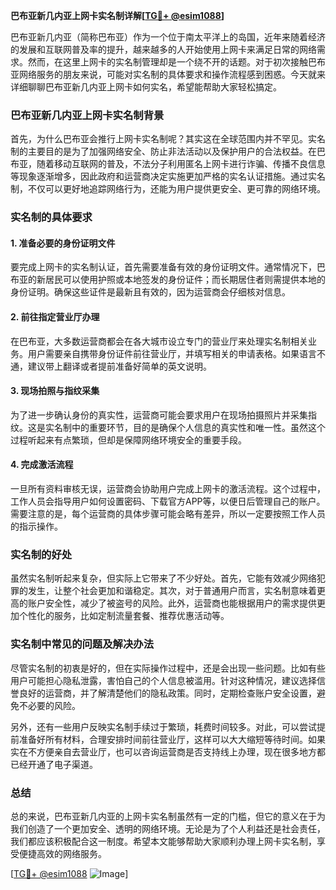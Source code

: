 **巴布亚新几内亚上网卡实名制详解[[TG💪+ @esim1088](https://t.me/s/esim1088)]**

巴布亚新几内亚（简称巴布亚）作为一个位于南太平洋上的岛国，近年来随着经济的发展和互联网普及率的提升，越来越多的人开始使用上网卡来满足日常的网络需求。然而，在这里上网卡的实名制管理却是一个绕不开的话题。对于初次接触巴布亚网络服务的朋友来说，可能对实名制的具体要求和操作流程感到困惑。今天就来详细聊聊巴布亚新几内亚上网卡如何实名，希望能帮助大家轻松搞定。

### 巴布亚新几内亚上网卡实名制背景

首先，为什么巴布亚会推行上网卡实名制呢？其实这在全球范围内并不罕见。实名制的主要目的是为了加强网络安全、防止非法活动以及保护用户的合法权益。在巴布亚，随着移动互联网的普及，不法分子利用匿名上网卡进行诈骗、传播不良信息等现象逐渐增多，因此政府和运营商决定实施更加严格的实名认证措施。通过实名制，不仅可以更好地追踪网络行为，还能为用户提供更安全、更可靠的网络环境。

### 实名制的具体要求

#### 1. 准备必要的身份证明文件

要完成上网卡的实名制认证，首先需要准备有效的身份证明文件。通常情况下，巴布亚的新居民可以使用护照或本地签发的身份证件；而长期居住者则需提供本地的身份证明。确保这些证件是最新且有效的，因为运营商会仔细核对信息。

#### 2. 前往指定营业厅办理

在巴布亚，大多数运营商都会在各大城市设立专门的营业厅来处理实名制相关业务。用户需要亲自携带身份证件前往营业厅，并填写相关的申请表格。如果语言不通，建议带上翻译或者提前准备好简单的英文说明。

#### 3. 现场拍照与指纹采集

为了进一步确认身份的真实性，运营商可能会要求用户在现场拍摄照片并采集指纹。这是实名制中的重要环节，目的是确保个人信息的真实性和唯一性。虽然这个过程听起来有点繁琐，但却是保障网络环境安全的重要手段。

#### 4. 完成激活流程

一旦所有资料审核无误，运营商会协助用户完成上网卡的激活流程。这个过程中，工作人员会指导用户如何设置密码、下载官方APP等，以便日后管理自己的账户。需要注意的是，每个运营商的具体步骤可能会略有差异，所以一定要按照工作人员的指示操作。

### 实名制的好处

虽然实名制听起来复杂，但实际上它带来了不少好处。首先，它能有效减少网络犯罪的发生，让整个社会更加和谐稳定。其次，对于普通用户而言，实名制意味着更高的账户安全性，减少了被盗号的风险。此外，运营商也能根据用户的需求提供更加个性化的服务，比如定制流量套餐、推荐优惠活动等。

### 实名制中常见的问题及解决办法

尽管实名制的初衷是好的，但在实际操作过程中，还是会出现一些问题。比如有些用户可能担心隐私泄露，害怕自己的个人信息被滥用。针对这种情况，建议选择信誉良好的运营商，并了解清楚他们的隐私政策。同时，定期检查账户安全设置，避免不必要的风险。

另外，还有一些用户反映实名制手续过于繁琐，耗费时间较多。对此，可以尝试提前准备好所有材料，合理安排时间前往营业厅，这样可以大大缩短等待时间。如果实在不方便亲自去营业厅，也可以咨询运营商是否支持线上办理，现在很多地方都已经开通了电子渠道。

### 总结

总的来说，巴布亚新几内亚的上网卡实名制虽然有一定的门槛，但它的意义在于为我们创造了一个更加安全、透明的网络环境。无论是为了个人利益还是社会责任，我们都应该积极配合这一制度。希望本文能够帮助大家顺利办理上网卡实名制，享受便捷高效的网络服务。

[[TG💪+ @esim1088](https://t.me/s/esim1088) ![Image](https://i.postimg.cc/4NQfJmqS/Snipaste-2025-05-13-00-14-12.png)]